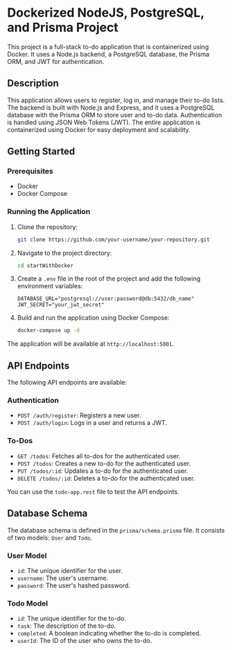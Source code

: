 # Dockerized NodeJS, PostgreSQL, and Prisma Project

This project is a full-stack to-do application that is containerized using Docker. It uses a Node.js backend, a PostgreSQL database, the Prisma ORM, and JWT for authentication.

## Description

This application allows users to register, log in, and manage their to-do lists. The backend is built with Node.js and Express, and it uses a PostgreSQL database with the Prisma ORM to store user and to-do data. Authentication is handled using JSON Web Tokens (JWT). The entire application is containerized using Docker for easy deployment and scalability.

## Getting Started

### Prerequisites

* Docker
* Docker Compose

### Running the Application

1. Clone the repository:
   ```bash
   git clone https://github.com/your-username/your-repository.git
   ```
2. Navigate to the project directory:
   ```bash
   cd startWithDocker
   ```
3. Create a `.env` file in the root of the project and add the following environment variables:
   ```
   DATABASE_URL="postgresql://user:password@db:5432/db_name"
   JWT_SECRET="your_jwt_secret"
   ```
4. Build and run the application using Docker Compose:
   ```bash
   docker-compose up -d
   ```

The application will be available at `http://localhost:5001`.

## API Endpoints

The following API endpoints are available:

### Authentication

* `POST /auth/register`: Registers a new user.
* `POST /auth/login`: Logs in a user and returns a JWT.

### To-Dos

* `GET /todos`: Fetches all to-dos for the authenticated user.
* `POST /todos`: Creates a new to-do for the authenticated user.
* `PUT /todos/:id`: Updates a to-do for the authenticated user.
* `DELETE /todos/:id`: Deletes a to-do for the authenticated user.

You can use the `todo-app.rest` file to test the API endpoints.

## Database Schema

The database schema is defined in the `prisma/schema.prisma` file. It consists of two models: `User` and `Todo`.

### User Model

* `id`: The unique identifier for the user.
* `username`: The user's username.
* `password`: The user's hashed password.

### Todo Model

* `id`: The unique identifier for the to-do.
* `task`: The description of the to-do.
* `completed`: A boolean indicating whether the to-do is completed.
* `userId`: The ID of the user who owns the to-do.
